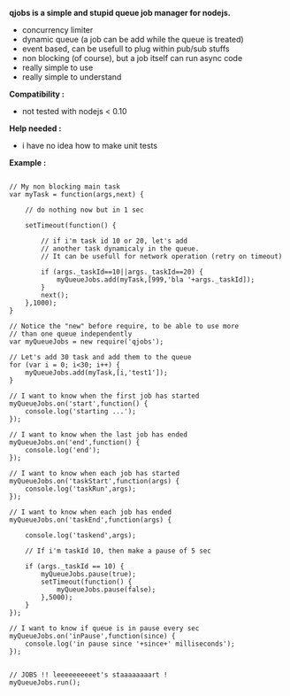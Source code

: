 **qjobs is a simple and stupid queue job manager for nodejs.**

* concurrency limiter
* dynamic queue (a job can be add while the queue is treated)
* event based, can be usefull to plug within pub/sub stuffs 
* non blocking (of course), but a job itself can run async code
* really simple to use
* really simple to understand


**Compatibility :**
* not tested with nodejs < 0.10

**Help needed :**
* i have no idea how to make unit tests


**Example :**

```

// My non blocking main task
var myTask = function(args,next) {

    // do nothing now but in 1 sec

    setTimeout(function() {

        // if i'm task id 10 or 20, let's add 
        // another task dynamicaly in the queue.
        // It can be usefull for network operation (retry on timeout) 

        if (args._taskId==10||args._taskId==20) {
            myQueueJobs.add(myTask,[999,'bla '+args._taskId]);
        }
        next();
    },1000);
}

// Notice the "new" before require, to be able to use more 
// than one queue independently
var myQueueJobs = new require('qjobs');

// Let's add 30 task and add them to the queue
for (var i = 0; i<30; i++) {
    myQueueJobs.add(myTask,[i,'test1']);
}

// I want to know when the first job has started
myQueueJobs.on('start',function() {
    console.log('starting ...');
});

// I want to know when the last job has ended
myQueueJobs.on('end',function() {
    console.log('end');
});

// I want to know when each job has started
myQueueJobs.on('taskStart',function(args) {
    console.log('taskRun',args);
});

// I want to know when each job has ended
myQueueJobs.on('taskEnd',function(args) {

    console.log('taskend',args);
    
    // If i'm taskId 10, then make a pause of 5 sec

    if (args._taskId == 10) {
        myQueueJobs.pause(true);
        setTimeout(function() {
            myQueueJobs.pause(false);
        },5000);
    }
});

// I want to know if queue is in pause every sec
myQueueJobs.on('inPause',function(since) {
    console.log('in pause since '+since+' milliseconds');
});


// JOBS !! leeeeeeeeeet's staaaaaaaart !
myQueueJobs.run();


